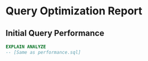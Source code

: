 # Query Optimization Report

## Initial Query Performance
```sql
EXPLAIN ANALYZE
-- [Same as performance.sql]